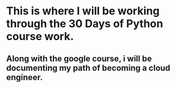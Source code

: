 # This is where I will be working through the 30 Days of Python course work. 

## Along with the google course, i will be documenting my path of becoming a cloud engineer.

